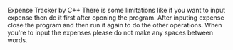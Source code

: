 Expense Tracker by C++
There is some limitations like if you want to input expense then do it first after oponing the program.
After inputing expense close the program and then run it again to do the other operations.
When you're to input the expenses please do not make any spaces between words.
